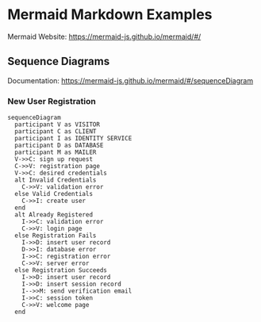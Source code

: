 # Mermaid Markdown Examples

Mermaid Website: https://mermaid-js.github.io/mermaid/#/

## Sequence Diagrams

Documentation: https://mermaid-js.github.io/mermaid/#/sequenceDiagram

### New User Registration

```mermaid
sequenceDiagram
  participant V as VISITOR
  participant C as CLIENT
  participant I as IDENTITY SERVICE
  participant D as DATABASE
  participant M as MAILER
  V->>C: sign up request
  C->>V: registration page
  V->>C: desired credentials
  alt Invalid Credentials
    C->>V: validation error
  else Valid Credentials
    C->>I: create user
  end
  alt Already Registered
    I->>C: validation error
    C->>V: login page
  else Registration Fails
    I->>D: insert user record
    D->>I: database error
    I->>C: registration error
    C->>V: server error
  else Registration Succeeds
    I->>D: insert user record
    I->>D: insert session record
    I-->>M: send verification email
    I->>C: session token
    C->>V: welcome page
  end
```
